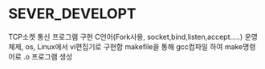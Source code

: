 # SEVER_DEVELOPT
TCP소켓 통신 프로그램 구현
C언어(Fork사용, socket,bind,listen,accept.....)
운영체제, os, Linux에서 vi편집기로 구현함 makefile을 통해 gcc컴파일 하여 make명령어로 .o 프로그램 생성


